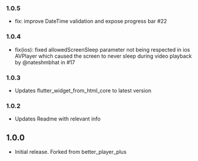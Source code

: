 ### 1.0.5
* fix: improve DateTime validation and expose progress bar #22

### 1.0.4
* fix(ios): fixed allowedScreenSleep parameter not being respected in ios AVPlayer which caused the screen to never sleep during video playback by @nateshmbhat in #17

### 1.0.3
* Updates flutter_widget_from_html_core to latest version

### 1.0.2
* Updates Readme with relevant info 

## 1.0.0

* Initial release. Forked from better_player_plus
